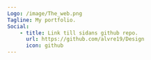 ```yaml
---
Logo: /image/The_web.png
Tagline: My portfolio.
Social:
    - title: Link till sidans github repo.
      url: https://github.com/alvre19/Design
      icon: github
---
```

